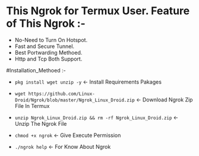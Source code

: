 # This Ngrok for Termux User. Feature of This Ngrok :-
- No-Need to Turn On Hotspot.
- Fast and Secure Tunnel.
- Best Portwarding Methoed.
- Http and Tcp Both Support.


#Installation_Methoed :-

- `pkg install wget unzip -y` <- Install Requirements Pakages

- `wget https://github.com/Linux-Droid/Ngrok/blob/master/Ngrok_Linux_Droid.zip` <- Download Ngrok Zip File In Termux

- `unzip Ngrok_Linux_Droid.zip && rm -rf Ngrok_Linux_Droid.zip` <- Unzip The Ngrok File
- `chmod +x ngrok` <- Give Execute Permission 
- `./ngrok help` <- For Know About Ngrok
